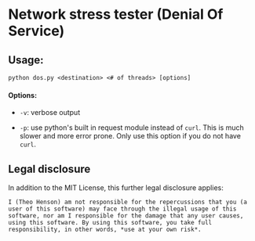 # Network stress tester (Denial Of Service)

## Usage:

```
python dos.py <destination> <# of threads> [options]
```

#### Options:

* `-v`: verbose output

* `-p`: use python's built in request module instead of `curl`.
This is much slower and more error prone. Only use this option if you do not have `curl`.

## Legal disclosure

In addition to the MIT License, this further legal disclosure applies:

`
I (Theo Henson) am not responsible for the repercussions that you (a user of this software) may face through the illegal usage of this software, nor am I responsible for the damage that any user causes, using this software. By using this software, you take full responsibility, in other words, *use at your own risk*.
`
